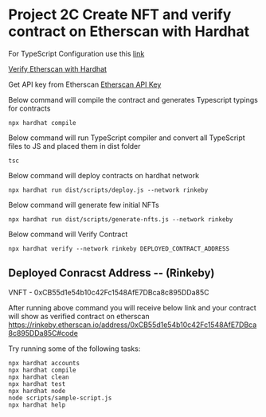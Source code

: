 # Project 2C Create NFT and verify contract on Etherscan with Hardhat

For TypeScript Configuration use this [link](https://hardhat.org/guides/typescript.html)

[Verify Etherscan with Hardhat](https://hardhat.org/plugins/nomiclabs-hardhat-etherscan.html)

Get API key from Etherscan
[Etherscan API Key](https://docs.etherscan.io/getting-started/viewing-api-usage-statistics)

Below command will compile the contract and generates Typescript typings for contracts
```shell
npx hardhat compile
```

Below command will run TypeScript compiler and convert all TypeScript files to JS and placed them in dist folder
```shell
tsc
```

Below command will deploy contracts on hardhat network
```shell
npx hardhat run dist/scripts/deploy.js --network rinkeby
```

Below command will generate few initial NFTs
```shell
npx hardhat run dist/scripts/generate-nfts.js --network rinkeby
```

Below command will Verify Contract
```shell
npx hardhat verify --network rinkeby DEPLOYED_CONTRACT_ADDRESS
```

## Deployed Conracst Address -- (Rinkeby)
VNFT - 0xCB55d1e54b10c42Fc1548AfE7DBca8c895DDa85C

After running above command you will receive below link and your contract will show as verified contract on etherscan
https://rinkeby.etherscan.io/address/0xCB55d1e54b10c42Fc1548AfE7DBca8c895DDa85C#code


Try running some of the following tasks:

```shell
npx hardhat accounts
npx hardhat compile
npx hardhat clean
npx hardhat test
npx hardhat node
node scripts/sample-script.js
npx hardhat help
```
